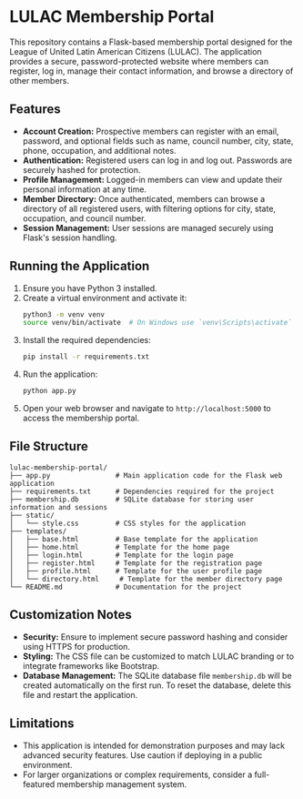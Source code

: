 # LULAC Membership Portal

This repository contains a Flask-based membership portal designed for the League of United Latin American Citizens (LULAC). The application provides a secure, password-protected website where members can register, log in, manage their contact information, and browse a directory of other members.

## Features

* **Account Creation:** Prospective members can register with an email, password, and optional fields such as name, council number, city, state, phone, occupation, and additional notes.
* **Authentication:** Registered users can log in and log out. Passwords are securely hashed for protection.
* **Profile Management:** Logged-in members can view and update their personal information at any time.
* **Member Directory:** Once authenticated, members can browse a directory of all registered users, with filtering options for city, state, occupation, and council number.
* **Session Management:** User sessions are managed securely using Flask's session handling.

## Running the Application

1. Ensure you have Python 3 installed.
2. Create a virtual environment and activate it:
   ```bash
   python3 -m venv venv
   source venv/bin/activate  # On Windows use `venv\Scripts\activate`
   ```
3. Install the required dependencies:
   ```bash
   pip install -r requirements.txt
   ```
4. Run the application:
   ```bash
   python app.py
   ```
5. Open your web browser and navigate to `http://localhost:5000` to access the membership portal.

## File Structure

```
lulac-membership-portal/
├── app.py                # Main application code for the Flask web application
├── requirements.txt      # Dependencies required for the project
├── membership.db         # SQLite database for storing user information and sessions
├── static/
│   └── style.css         # CSS styles for the application
├── templates/
│   ├── base.html         # Base template for the application
│   ├── home.html         # Template for the home page
│   ├── login.html        # Template for the login page
│   ├── register.html     # Template for the registration page
│   ├── profile.html      # Template for the user profile page
│   └── directory.html     # Template for the member directory page
└── README.md             # Documentation for the project
```

## Customization Notes

* **Security:** Ensure to implement secure password hashing and consider using HTTPS for production.
* **Styling:** The CSS file can be customized to match LULAC branding or to integrate frameworks like Bootstrap.
* **Database Management:** The SQLite database file `membership.db` will be created automatically on the first run. To reset the database, delete this file and restart the application.

## Limitations

* This application is intended for demonstration purposes and may lack advanced security features. Use caution if deploying in a public environment.
* For larger organizations or complex requirements, consider a full-featured membership management system.